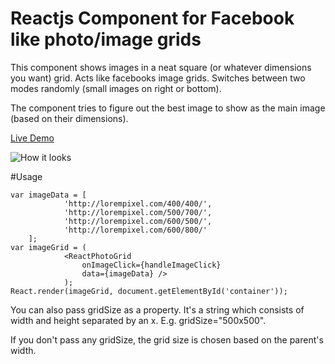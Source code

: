 Reactjs Component for Facebook like photo/image grids
=====================================================

This component shows images in a neat square (or whatever dimensions you want) grid. Acts like facebooks image grids. Switches between two modes randomly (small images on right or bottom).

The component tries to figure out the best image to show as the main image (based on their dimensions).

<a href='https://cdn.rawgit.com/mukeshsoni/react-photo-grid/master/example/index.html' target='_blank'>Live Demo</a>

![How it looks](https://farm8.staticflickr.com/7484/15736005117_57154548cc.jpg "How it looks")

#Usage
```
var imageData = [
            'http://lorempixel.com/400/400/',
            'http://lorempixel.com/500/700/',
            'http://lorempixel.com/600/500/',
            'http://lorempixel.com/600/800/'
    ];
var imageGrid = (
            <ReactPhotoGrid
                onImageClick={handleImageClick}
                data={imageData} />
            );
React.render(imageGrid, document.getElementById('container'));
```

You can also pass gridSize as a property. It's a string which consists of width and height separated by an x. E.g. gridSize="500x500".

If you don't pass any gridSize, the grid size is chosen based on the parent's width.
